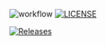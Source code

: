 ![workflow](https://github.com/Bestcoderdon/devops/actions/workflows/main.yml/badge.svg)
[![LICENSE](https://img.shields.io/github/license/Bestcoderdon/devops.svg?style=flat-square)](https://github.com/Bestcoderdon/devops/blob/master/LICENSE)



[![Releases](https://img.shields.io/github/release/Bestcoderdon/devops/all.svg?style=flat-square)](https://github.com/Bestcoderdon/devops/releases)